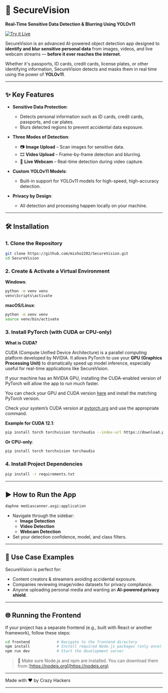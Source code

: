 
# 🔐 SecureVision

**Real-Time Sensitive Data Detection & Blurring Using YOLOv11**

[![Try it Live](https://img.shields.io/badge/TRY%20IT-LIVE-green?style=for-the-badge)](https://github.com/misho2202/SecureVision)

SecureVision is an advanced AI-powered object detection app designed to **identify and blur sensitive personal data** from images, videos, and live webcam streams — **before it ever reaches the internet**.

Whether it's passports, ID cards, credit cards, license plates, or other identifying information, SecureVision detects and masks them in real time using the power of **YOLOv11**.

---

## ✨ Key Features

- **Sensitive Data Protection**:
  - Detects personal information such as ID cards, credit cards, passports, and car plates.
  - Blurs detected regions to prevent accidental data exposure.

- **Three Modes of Detection**:
  - 📷 **Image Upload** – Scan images for sensitive data.
  - 🎞 **Video Upload** – Frame-by-frame detection and blurring.
  - 🎥 **Live Webcam** – Real-time detection during video capture.

- **Custom YOLOv11 Models**:
  - Built-in support for YOLOv11 models for high-speed, high-accuracy detection.

- **Privacy by Design**:
  - All detection and processing happen locally on your machine.

---

## 🛠️ Installation

### 1. Clone the Repository

```bash
git clone https://github.com/misho2202/SecureVision.git
cd SecureVision
```

### 2. Create & Activate a Virtual Environment

**Windows**:
```bash
python -m venv venv
venv\Scripts\activate
```

**macOS/Linux**:
```bash
python -m venv venv
source venv/bin/activate
```

### 3. Install PyTorch (with CUDA or CPU-only)

**What is CUDA?**

CUDA (Compute Unified Device Architecture) is a parallel computing platform developed by NVIDIA. It allows PyTorch to use your **GPU (Graphics Processing Unit)** to dramatically speed up model inference, especially useful for real-time applications like SecureVision.

If your machine has an NVIDIA GPU, installing the CUDA-enabled version of PyTorch will allow the app to run much faster.

You can check your GPU and CUDA version [here](https://pytorch.org/get-started/locally/) and install the matching PyTorch version.

Check your system’s CUDA version at [pytorch.org](https://pytorch.org/get-started/locally/) and use the appropriate command.

**Example for CUDA 12.1**:
```bash
pip install torch torchvision torchaudio --index-url https://download.pytorch.org/whl/cu121
```

**Or CPU-only**:
```bash
pip install torch torchvision torchaudio
```

### 4. Install Project Dependencies

```bash
pip install -r requirements.txt
```

---

## ▶️ How to Run the App

```bash
daphne mediascanner.asgi:application
```

- Navigate through the sidebar:
  - **Image Detection**
  - **Video Detection**
  - **Webcam Detection**
- Set your detection confidence, model, and class filters.

---

## 🔐 Use Case Examples

SecureVision is perfect for:
- Content creators & streamers avoiding accidental exposure.
- Companies reviewing image/video datasets for privacy compliance.
- Anyone uploading personal media and wanting an **AI-powered privacy shield**.

---

## 🌐 Running the Frontend

If your project has a separate frontend (e.g., built with React or another framework), follow these steps:

```bash
cd frontend            # Navigate to the frontend directory
npm install            # Install required Node.js packages (only once)
npm run dev            # Start the development server
```

> 📝 Make sure Node.js and npm are installed. You can download them from [https://nodejs.org](https://nodejs.org)

---
Made with ❤️ by Crazy Hackers

---

